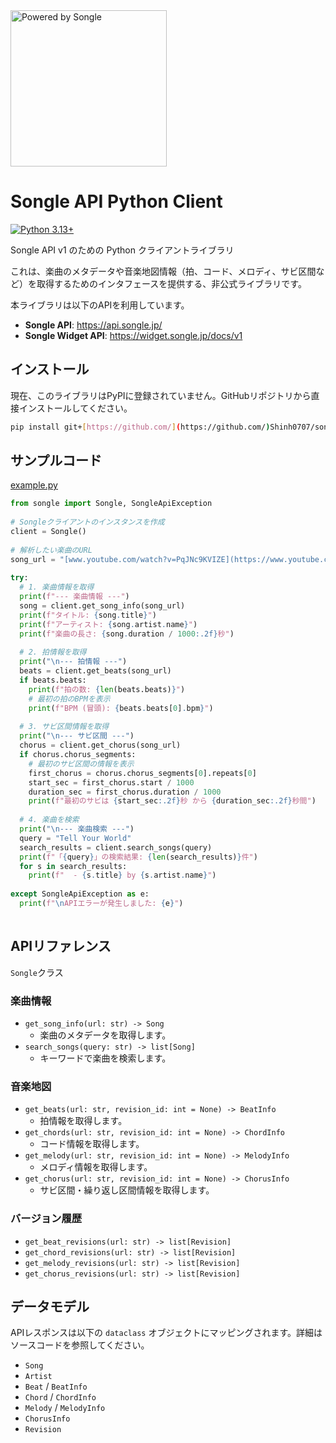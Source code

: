 <a href="https://api.songle.jp">  
  <img src="https://tutorial.songle.jp/images/logos/powered-by-songle-api.png" alt="Powered by Songle" width="250">  
</a>  
  
# Songle API Python Client  
  
[![Python 3.13+](https://img.shields.io/badge/python-3.13+-blue.svg)](https://www.python.org/downloads/)  
  
Songle API v1 のための Python クライアントライブラリ  
  
これは、楽曲のメタデータや音楽地図情報（拍、コード、メロディ、サビ区間など）を取得するためのインタフェースを提供する、非公式ライブラリです。
  
本ライブラリは以下のAPIを利用しています。  
-   **Songle API**: https://api.songle.jp/  
-   **Songle Widget API**: https://widget.songle.jp/docs/v1   
  
## インストール  
  
現在、このライブラリはPyPIに登録されていません。GitHubリポジトリから直接インストールしてください。  
  
```bash  
pip install git+[https://github.com/](https://github.com/)Shinh0707/songle-python.git  
````  
  
## サンプルコード  
[example.py](example.py)  
  
```python  
from songle import Songle, SongleApiException  
  
# Songleクライアントのインスタンスを作成  
client = Songle()  
  
# 解析したい楽曲のURL  
song_url = "[www.youtube.com/watch?v=PqJNc9KVIZE](https://www.youtube.com/watch?v=PqJNc9KVIZE)"  
  
try:  
  # 1. 楽曲情報を取得  
  print(f"--- 楽曲情報 ---")  
  song = client.get_song_info(song_url)  
  print(f"タイトル: {song.title}")  
  print(f"アーティスト: {song.artist.name}")  
  print(f"楽曲の長さ: {song.duration / 1000:.2f}秒")  
  
  # 2. 拍情報を取得  
  print("\n--- 拍情報 ---")  
  beats = client.get_beats(song_url)  
  if beats.beats:  
    print(f"拍の数: {len(beats.beats)}")  
    # 最初の拍のBPMを表示  
    print(f"BPM (冒頭): {beats.beats[0].bpm}")  
  
  # 3. サビ区間情報を取得  
  print("\n--- サビ区間 ---")  
  chorus = client.get_chorus(song_url)  
  if chorus.chorus_segments:  
    # 最初のサビ区間の情報を表示  
    first_chorus = chorus.chorus_segments[0].repeats[0]  
    start_sec = first_chorus.start / 1000  
    duration_sec = first_chorus.duration / 1000  
    print(f"最初のサビは {start_sec:.2f}秒 から {duration_sec:.2f}秒間")  
  
  # 4. 楽曲を検索  
  print("\n--- 楽曲検索 ---")  
  query = "Tell Your World"  
  search_results = client.search_songs(query)  
  print(f"「{query}」の検索結果: {len(search_results)}件")  
  for s in search_results:  
    print(f"  - {s.title} by {s.artist.name}")  
  
except SongleApiException as e:  
  print(f"\nAPIエラーが発生しました: {e}")  
  
```  
  
## APIリファレンス  
  
`Songle`クラス  
  
### 楽曲情報  
  
  - `get_song_info(url: str) -> Song`  
    - 楽曲のメタデータを取得します。  
  - `search_songs(query: str) -> list[Song]`  
    - キーワードで楽曲を検索します。  
  
### 音楽地図  
  
  - `get_beats(url: str, revision_id: int = None) -> BeatInfo`  
    - 拍情報を取得します。  
  - `get_chords(url: str, revision_id: int = None) -> ChordInfo`  
    - コード情報を取得します。  
  - `get_melody(url: str, revision_id: int = None) -> MelodyInfo`  
    - メロディ情報を取得します。  
  - `get_chorus(url: str, revision_id: int = None) -> ChorusInfo`  
    - サビ区間・繰り返し区間情報を取得します。  
  
### バージョン履歴  
  
  - `get_beat_revisions(url: str) -> list[Revision]`  
  - `get_chord_revisions(url: str) -> list[Revision]`  
  - `get_melody_revisions(url: str) -> list[Revision]`  
  - `get_chorus_revisions(url: str) -> list[Revision]`  
  
## データモデル  
  
APIレスポンスは以下の `dataclass` オブジェクトにマッピングされます。詳細はソースコードを参照してください。  
  
  - `Song`  
  - `Artist`  
  - `Beat` / `BeatInfo`  
  - `Chord` / `ChordInfo`  
  - `Melody` / `MelodyInfo`  
  - `ChorusInfo`  
  - `Revision`  